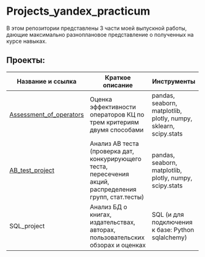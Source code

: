 # Projects_yandex_practicum
В этом репозитории представлены 3 части моей выпускной работы, дающие максимально разноплановое представление о полученных на курсе навыках.

## Проекты:
| Название и ссылка | Краткое описание | Инструменты |  
|-----------|---------------------------------------|-----------------------------------|
|[Assessment_of_operators](Assessment_of_operators/)|Оценка эффективности операторов КЦ по трем критериям двумя способами|pandas, seaborn, matplotlib, plotly, numpy, sklearn, scipy.stats|
|[AB_test_project](AB_test_project/)|Анализ АВ теста (проверка дат, конкурирующего теста, пересечения акций, распределения групп, стат.тесты)|pandas, seaborn, matplotlib, plotly, numpy, scipy.stats|
|SQL_project|Анализ БД о книгах, издательствах, авторах, пользовательских обзорах и оценках|SQL (и для подключения к базе: Python sqlalchemy)|
